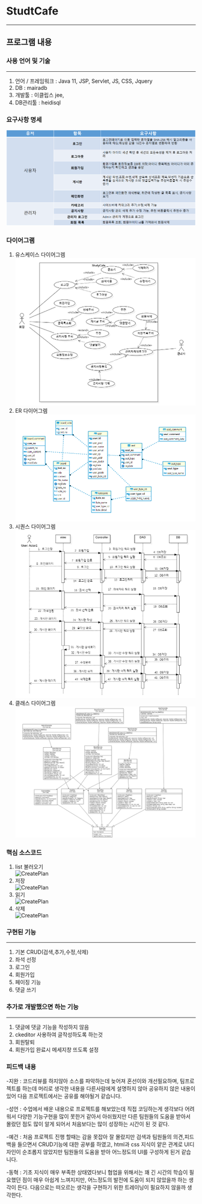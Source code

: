 # StudtCafe

---

## 프로그램 내용

### 사용 언어 및 기술

---

1. 언어 / 프레임워크 : Java 11, JSP, Servlet, JS, CSS, Jquery
2. DB : mairadb
3. 개발툴 : 이클립스 jee,
4. DB관리툴 : heidisql

### 요구사항 명세<br/>

![CreatePlan](./image/Require.png)

### 다이어그램<br/>

1. 유스케이스 다이어그렘<br/>
   ![CreatePlan](./image/usecase.png)
2. ER 다이어그렘<br/>
   ![CreatePlan](./image/ERDiagram.png)
3. 시퀀스 다이어그렘<br/>
   ![CreatePlan](./image/seq.png)
4. 클래스 다이어그렘<br/>
   ![CreatePlan](./image/ClassDiagram.png)

### 핵심 소스코드

1. list 불러오기<br/>
   ![CreatePlan](./image/list.PNG)
2. 저장<br/>
   ![CreatePlan](./image/save.PNG)
3. 읽기 <br/>
   ![CreatePlan](./image/read.PNG)
4. 삭제 <br/>
   ![CreatePlan](./image/delete.PNG)

### 구현된 기능

---

1. 기본 CRUD(검색,추가,수정,삭제)
2. 좌석 선정
3. 로그인
4. 회원가입
5. 페이징 기능
6. 댓글 쓰기

### 추가로 개발했으면 하는 기능

---

1. 댓글에 댓글 기능을 작성하지 않음
2. ckeditor 사용하여 글작성하도록 하는것
3. 회원탈퇴
4. 회원가입 완료시 메세지창 뜨도록 설정

### 피드백 내용

-지완 : 코드리뷰를 하지않아 소스를 파악하는데 늦어져 혼선이와 개선필요하며, 팀프로젝트를 하는데 머리로 생각한 내용을 다른사람에게 설명하지 않아 공유하지 않은 내용이 있어 다음 프로젝트에서는 공유를 해야될거 같습니다.

-성언 : 수업에서 배운 내용으로 프로젝트를 해보았는데 직접 코딩하는게 생각보다 어려워서 다양한 기능구현을 많이 못한거 같아서 아쉬웠지만 다른 팀원들의 도움을 받아서 몰랐던 점도 많이 알게 되어서 처음보다는 많이 성장하는 시간이 된 것 같다.

-예건 : 처음 프로젝트 진행 할때는 감을 못잡아 잘 몰랐지만 검색과 팀원들의 의견,피드백을 들으면서 CRUD기능에 대한 공부를 하였고, html과 css 지식이 얕은 관계로 UI디자인이 순조롭지 않았지만 팀원들의 도움을 받아 어느정도의 UI를 구성하게 된거 같습니다.

-동혁 : 기초 지식이 매우 부족한 상태였다보니 협업을 위해서는 꽤 긴 시간의 학습이 필요했던 점이 매우 아쉽게 느껴지지만, 어느정도의 발전에 도움이 되지 않았을까 하는 생각이 든다. 다음으로는 떠오르는 생각을 구현하기 위한 트레이닝이 필요하지 않을까 생각한다.
